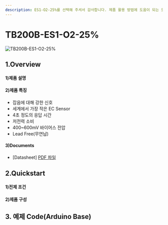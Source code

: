 ```yaml
---
description: ES1-O2-25%를 선택해 주셔서 감사합니다. 제품 활용 방법에 도움이 되는 모든 문서를 제공하였습니다.
---
```


# TB200B-ES1-O2-25%

![TB200B-ES1-O2-25%](../../.gitbook/assets/TB200B\_250x250png.png)

## 1.Overview



#### 1)제품 설명

#### 2)제품 특징

* 잡음에 대해 강한 신호
* 세계에서 가장 작은 EC Sensor
* 4초 정도의 응답 시간
* 저전력 소비
* 400\~600mV 바이어스 전압
* Lead Free(무연납)

#### 3)Documents

* [Datasheet] [PDF 파일](https://ecsense.com/wp-content/uploads/2021/03/TB200B-O2-25-01Technical-Specification\_V1.0\_20200416.pdf)

## 2.Quickstart

#### 1)전제 조건

#### 2)제품 구성

## 3. 예제 Code(Arduino Base)
